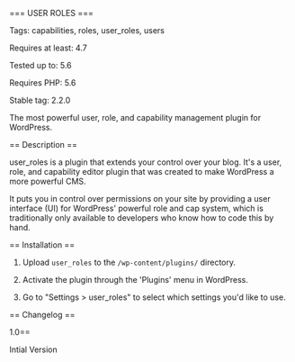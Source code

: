=== USER ROLES ===

Tags: capabilities, roles, user_roles, users

Requires at least: 4.7

Tested up to: 5.6

Requires PHP: 5.6

Stable tag: 2.2.0

The most powerful user, role, and capability management plugin for WordPress.

== Description ==

user_roles is a plugin that extends your control over your blog.  It's a user, role, and capability editor plugin that was created to make WordPress a more powerful CMS.

It puts you in control over permissions on your site by providing a user interface (UI) for WordPress' powerful role and cap system, which is traditionally only available to developers who know how to code this by hand.


== Installation ==

1. Upload `user_roles` to the `/wp-content/plugins/` directory.

2. Activate the plugin through the 'Plugins' menu in WordPress.

3. Go to "Settings > user_roles" to select which settings you'd like to use.


== Changelog ==

1.0==

Intial Version

